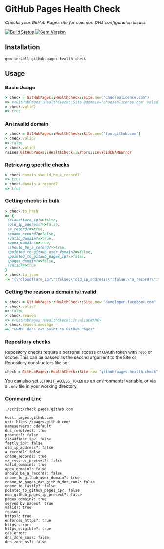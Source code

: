 # GitHub Pages Health Check

_Checks your GitHub Pages site for common DNS configuration issues_

[![Build Status](https://github.com/github/pages-health-check/actions/workflows/push-cibuild.yml/badge.svg)](https://github.com/github/pages-health-check/actions/workflows/push-cibuild.yml)
[![Gem Version](https://badge.fury.io/rb/github-pages-health-check.svg)](http://badge.fury.io/rb/github-pages-health-check)

## Installation

`gem install github-pages-health-check`

## Usage

### Basic Usage

```ruby
> check = GitHubPages::HealthCheck::Site.new("choosealicense.com")
=> #<GitHubPages::HealthCheck::Site @domain="choosealicense.com" valid?=true>
> check.valid?
=> true
```

### An invalid domain

```ruby
> check = GitHubPages::HealthCheck::Site.new("foo.github.com")
> check.valid?
=> false
> check.valid!
raises GitHubPages::HealthCheck::Errors::InvalidCNAMEError
```

### Retrieving specific checks

```ruby
> check.domain.should_be_a_record?
=> true
> check.domain.a_record?
=> true
```

### Getting checks in bulk

```ruby
> check.to_hash
=> {
 :cloudflare_ip?=>false,
 :old_ip_address?=>false,
 :a_record?=>true,
 :cname_record?=>false,
 :valid_domain?=>true,
 :apex_domain?=>true,
 :should_be_a_record?=>true,
 :pointed_to_github_user_domain?=>false,
 :pointed_to_github_pages_ip?=>false,
 :pages_domain?=>false,
 :valid?=>true
}
> check.to_json
=> "{\"cloudflare_ip?\":false,\"old_ip_address?\":false,\"a_record?\":true,\"cname_record?\":false,\"valid_domain?\":true,\"apex_domain?\":true,\"should_be_a_record?\":true,\"pointed_to_github_user_domain?\":false,\"pointed_to_github_pages_ip?\":false,\"pages_domain?\":false,\"valid?\":true}"
```

### Getting the reason a domain is invalid

```ruby
> check = GitHubPages::HealthCheck::Site.new "developer.facebook.com"
> check.valid?
=> false
> check.reason
=> #<GitHubPages::HealthCheck::InvalidCNAME>
> check.reason.message
=> "CNAME does not point to GitHub Pages"
```

### Repository checks

Repository checks require a personal access or OAuth token with `repo` or scope. This can be passed as the second argument to the Site or Repository constructors like so:

```ruby
check = GitHubPages::HealthCheck::Site.new "github/pages-health-check", access_token: "1234
```

You can also set `OCTOKIT_ACCESS_TOKEN` as an environmental variable, or via a `.env` file in your working directory.

### Command Line

```
./script/check pages.github.com

host: pages.github.com
uri: https://pages.github.com/
nameservers: :default
dns_resolves?: true
proxied?: false
cloudflare_ip?: false
fastly_ip?: false
old_ip_address?: false
a_record?: false
cname_record?: true
mx_records_present?: false
valid_domain?: true
apex_domain?: false
should_be_a_record?: false
cname_to_github_user_domain?: true
cname_to_pages_dot_github_dot_com?: false
cname_to_fastly?: false
pointed_to_github_pages_ip?: false
non_github_pages_ip_present?: false
pages_domain?: true
served_by_pages?: true
valid?: true
reason:
https?: true
enforces_https?: true
https_error:
https_eligible?: true
caa_error:
dns_zone_soa?: false
dns_zone_ns?: false
```
